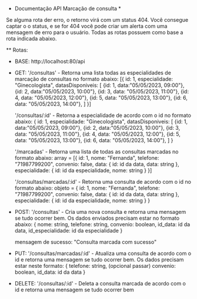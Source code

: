 * Documentação API Marcação de consulta *

Se alguma rota der erro, o retorno virá com um status 404. Você consegue captar o o status, e se for 404 você pode criar um alerta com uma mensagem de erro para o usuário. Todas as rotas possuem como base a rota indicada abaixo.

** Rotas:

* BASE: http://localhost:80/api

* GET:
  '/consultas' - Retorna uma lista todas as especialidades de marcação de consultas no formato abaixo:
     [{
        id: 1,
        especialidade: "Ginecologista",
        datasDisponiveis: [
          {id: 1, data:"05/05/2023, 09:00"},
          {id: 2, data:"05/05/2023, 10:00"},
          {id: 3, data: "05/05/2023, 11:00"},
          {id: 4, data: "05/05/2023, 12:00"},
          {id: 5, data: "05/05/2023, 13:00"},
          {id: 6, data: "05/05/2023, 14:00"},
        ]
      }]

  '/consultas/:id' - Retorna a especialidade de acordo com o id no formato abaixo:
    {
    id: 1,
    especialidade: "Ginecologista",
    datasDisponiveis: [
      {id: 1, data:"05/05/2023, 09:00"},
      {id: 2, data:"05/05/2023, 10:00"},
      {id: 3, data: "05/05/2023, 11:00"},
      {id: 4, data: "05/05/2023, 12:00"},
      {id: 5, data: "05/05/2023, 13:00"},
      {id: 6, data: "05/05/2023, 14:00"},
    ]
  }

  '/marcadas' - Retorna uma lista de todas as consultas marcadas no formato abaixo: 
    array = [{
      id: 1,
      nome: "Fernanda",
      telefone: "71987799200",
      convenio: false,
      data: {
        id: id da data,
        data: string
      },
      especialidade: {
        id: id da especialidade,
        nome: string
      }
    }]

  '/consultas/marcadas/:id' - Retorna uma consulta de acordo com o id no formato abaixo:
    objeto = {
      id: 1,
      nome: "Fernanda",
      telefone: "71987799200",
      convenio: false,
      data: {
        id: id da data,
        data: string
      },
      especialidade: {
        id: id da especialidade,
        nome: string
      }
    }

* POST:
  '/consultas' - Cria uma nova consulta e retorna uma mensagem se tudo ocorrer bem. Os dados enviados precisam estar no formato abaixo:
    {
      nome: string,
      telefone: string,
      convenio: boolean,
      id_data: id da data,
      id_especialidade: id da especialidade
    }

    mensagem de sucesso: "Consulta marcada com sucesso"

* PUT:
  '/consultas/marcadas/:id' - Atualiza uma consulta de acordo com o id e retorna uma mensagem se tudo ocorrer bem. Os dados precisam estar neste formato:
      {
        telefone: string, (opcional passar)
        convenio: boolean,
        id_data: id da data
      }

* DELETE:
  '/consultas/:id' - Deleta a consulta marcada de acordo com o id e retorna uma mensagem se tudo ocorrer bem